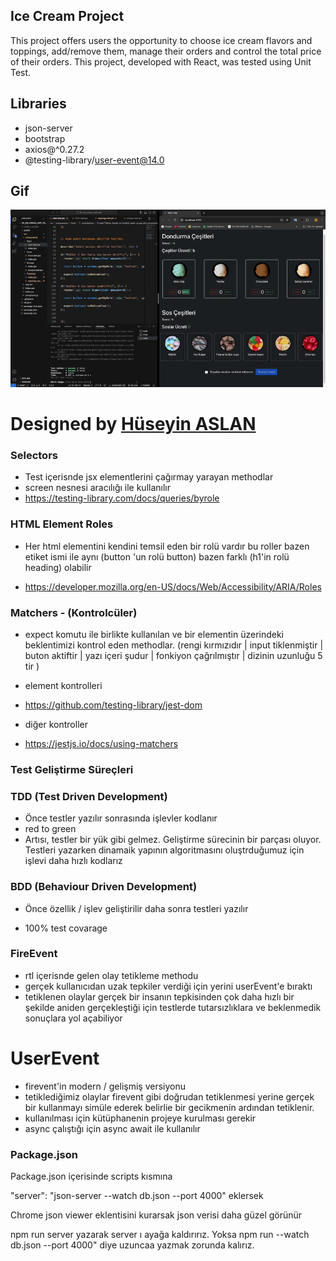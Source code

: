 ## Ice Cream Project

This project offers users the opportunity to choose ice cream flavors and toppings, add/remove them, manage their orders and control the total price of their orders.
This project, developed with React, was tested using Unit Test.



## Libraries

- json-server
- bootstrap
- axios@^0.27.2
- @testing-library/user-event@14.0



## Gif

![](/public/ice%20gif.gif)



#  Designed by <a href="https://www.linkedin.com/in/h%C3%BCseyin-aslan-128519203/" target="_blank">Hüseyin ASLAN</a> 







### Selectors

- Test içerisnde jsx elementlerini çağırmay yarayan methodlar
- screen nesnesi aracılığı ile kullanılır
- https://testing-library.com/docs/queries/byrole

### HTML Element Roles

- Her html elementini kendini temsil eden bir rolü vardır bu roller bazen etiket ismi ile aynı (button 'un rolü button) bazen farklı (h1'in rolü heading) olabilir

- https://developer.mozilla.org/en-US/docs/Web/Accessibility/ARIA/Roles


### Matchers - (Kontrolcüler)

- expect komutu ile birlikte kullanılan ve bir elementin üzerindeki beklentimizi kontrol eden methodlar. (rengi kırmızıdır | input tiklenmiştir | buton aktiftir | yazı içeri şudur | fonkiyon çağrılmıştır | dizinin uzunluğu 5 tir )


- element kontrolleri
- https://github.com/testing-library/jest-dom


- diğer kontroller
- https://jestjs.io/docs/using-matchers



### Test Geliştirme Süreçleri


### TDD (Test Driven Development)

- Önce testler yazılır sonrasında işlevler kodlanır
- red to green
- Artısı, testler bir yük gibi gelmez. Geliştirme sürecinin bir parçası oluyor. Testleri yazarken dinamaik yapının algoritmasını oluştrduğumuz için işlevi daha hızlı kodlarız

### BDD (Behaviour Driven Development)

- Önce özellik / işlev geliştirilir daha sonra testleri yazılır

- 100% test covarage

### FireEvent

- rtl içerisnde gelen olay tetikleme methodu
- gerçek kullanıcıdan uzak tepkiler verdiği için yerini userEvent'e bıraktı
- tetiklenen olaylar gerçek bir insanın tepkisinden çok daha hızlı bir şekilde aniden gerçekleştiği için testlerde tutarsızlıklara ve beklenmedik sonuçlara yol açabiliyor

# UserEvent

- firevent'in modern / gelişmiş versiyonu
- tetiklediğimiz olaylar firevent gibi doğrudan tetiklenmesi yerine gerçek bir kullanmayı simüle ederek belirlie bir gecikmenin ardından tetiklenir.
- kullanılması için kütüphanenin projeye kurulması gerekir
- async çalıştığı için async await ile kullanılır

### Package.json 
Package.json içerisinde scripts kısmına 

"server": "json-server --watch db.json --port 4000" eklersek 

Chrome json viewer eklentisini kurarsak json verisi daha güzel görünür

npm run server yazarak server ı ayağa kaldırırız. 
Yoksa npm run --watch db.json --port 4000" diye uzuncaa yazmak zorunda kalırız.




